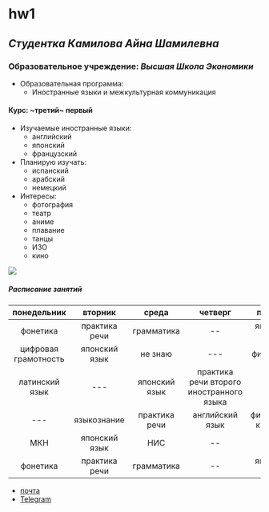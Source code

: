 # hw1
## *Cтудентка* _Камилова Айна Шамилевна_
### Образовательное учреждение: _Высшая Школа Экономики_
+ Образовательная программа:
   - Иностранные языки и межкультурная коммуникация
#### Курс: ~третий~ первый
- Изучаемые иностранные языки:
   + английский
   + японский
   + французский
- Планирую изучать:
   + испанский
   + арабский
   + немецкий
- Интересы:
   + фотография
   + театр
   + аниме
   + плавание
   + танцы
   + ИЗО
   + кино
   
![](http://yumenohikari.ru/img/category/japan_art.jpg)

##### _Расписание занятий_
понедельник|вторник|среда|четверг|пятница|суббота|воскресенье
|:---:|:---:|:---:|:---:|:---:|:---:|:---:|
фонетика|практика речи|грамматика|--|японский язык|---|---|
цифровая грамотность|японский язык|не знаю|---|философия|английский язык|---|
латинский язык|---|японский язык|практика речи второго иностранного языка|---|цифровая грамотность|---|
---|языкознание|практика речи|английский язык|физическая культура|дискретная математика|---|
МКН|японский язык|НИС|--|ВКБ|латинский язык|---|
фонетика|практика речи|грамматика|--|японский язык|---|---|

* [почта](mailto:aynakamilova@gmail.com)
* [Telegram](https://t.me/freezing_summer)


